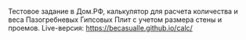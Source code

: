Тестовое задание в Дом.РФ, калькулятор для расчета количества и веса Пазогребневых Гипсовых Плит с учетом размера стены и проемов.
Live-версия: https://becasualle.github.io/calc/
